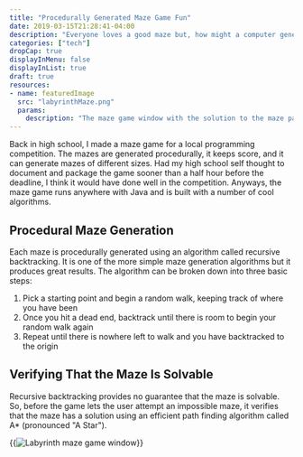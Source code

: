 ```yaml
---
title: "Procedurally Generated Maze Game Fun"
date: 2019-03-15T21:28:41-04:00
description: "Everyone loves a good maze but, how might a computer generate one. Well, you can generate a maze using a simple algorithm called recursive backtracking. And yes, the algorithm is as cool as its name."
categories: ["tech"]
dropCap: true
displayInMenu: false
displayInList: true
draft: true
resources:
- name: featuredImage
  src: "labyrinthMaze.png"
  params:
    description: "The maze game window with the solution to the maze painted over it"
---
```


Back in high school, I made a maze game for a local programming competition. The mazes are generated procedurally, it keeps score, and it can generate mazes of different sizes. Had my high school self thought to document and package the game sooner than a half hour before the deadline, I think it would have done well in the competition. Anyways, the maze game runs anywhere with Java and is built with a number of cool algorithms.

## Procedural Maze Generation
Each maze is procedurally generated using an algorithm called recursive backtracking. It is one of the more simple maze generation algorithms but it produces great results. The algorithm can be broken down into three basic steps:

1. Pick a starting point and begin a random walk, keeping track of where you have been
2. Once you hit a dead end, backtrack until there is room to begin your random walk again
3. Repeat until there is nowhere left to walk and you have backtracked to the origin



## Verifying That the Maze Is Solvable
Recursive backtracking provides no guarantee that the maze is solvable. So, before the game lets the user attempt an impossible maze, it verifies that the maze has a solution using an efficient path finding algorithm called A* (pronounced "A Star").


{{<image src="labyrinth.png" alt="Labyrinth maze game window">}}